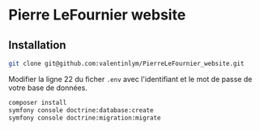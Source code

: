 # Pierre LeFournier website

## Installation

```bash
git clone git@github.com:valentinlym/PierreLeFournier_website.git
```
Modifier la ligne 22 du ficher `.env` avec l'identifiant et le mot de passe de votre base de données.

```bash
composer install
symfony console doctrine:database:create
symfony console doctrine:migration:migrate
```